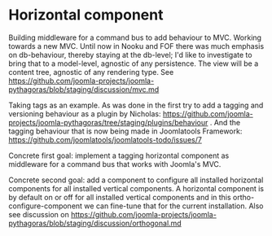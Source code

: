 # Horizontal component
Building middleware for a command bus to add behaviour to MVC.  Working towards a new MVC. Until now in Nooku and FOF there was much emphasis on db-behaviour, thereby staying at the db-level; I'd like to investigate to bring that to a model-level, agnostic of any persistence. The view will be a content tree, agnostic of any rendering type. See https://github.com/joomla-projects/joomla-pythagoras/blob/staging/discussion/mvc.md 

Taking tags as an example. As was done in the first try to add a tagging and versioning behaviour as a plugin by Nicholas: https://github.com/joomla-projects/joomla-pythagoras/tree/staging/plugins/behaviour . And the tagging behaviour that is now being made in Joomlatools Framework: https://github.com/joomlatools/joomlatools-todo/issues/7 

Concrete first goal: implement a tagging horizontal component as middleware for a command bus that works with Joomla's MVC.

Concrete second goal: add a component to configure all installed horizontal components for all installed vertical components. A horizontal component is by default on or off for all installed vertical components and in this ortho-configure-component we can fine-tune that for the current installation. Also see discussion on https://github.com/joomla-projects/joomla-pythagoras/blob/staging/discussion/orthogonal.md 
